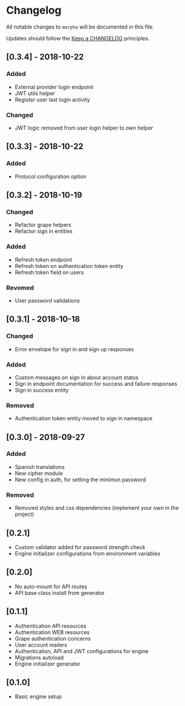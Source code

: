 # Changelog

All notable changes to `morpho` will be documented in this file.

Updates should follow the [Keep a CHANGELOG](http://keepachangelog.com/) principles.

## [0.3.4] - 2018-10-22

### Added

- External provider login endpoint
- JWT utils helper
- Register user last login activity

### Changed

- JWT logic removed from user login helper to own helper

## [0.3.3] - 2018-10-22

### Added

- Protocol configuration option

## [0.3.2] - 2018-10-19

### Changed

- Refactor grape helpers
- Refactor sign in entities

### Added

- Refresh token endpoint
- Refresh token on authentication token entity
- Refresh token field on users

### Revomed

- User password validations

## [0.3.1] - 2018-10-18

### Changed

- Error envelope for sign in and sign up responses

### Added

- Custom messages on sign in about account status
- Sign in endpoint documentation for success and failure responses
- Sign in success entity

### Removed

- Authentication token entity moved to sign in namespace

## [0.3.0] - 2018-09-27

### Added

- Spanish translations
- New cipher module
- New config in auth, for setting the minimun password

### Removed

- Removed styles and css dependencies (implement your own in the project)

## [0.2.1]
- Custom validator added for password strength check
- Engine initializer configurations from environment variables

## [0.2.0]
- No auto-mount for API routes
- API base class install from generator

## [0.1.1]
- Authentication API resources
- Authentication WEB resources
- Grape authentication concerns
- User account mailers
- Authentication, API and JWT configurations for engine
- Migrations autoload
- Engine initializer generator

## [0.1.0]
- Basic engine setup
